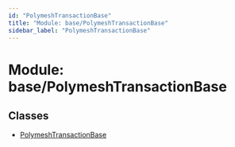 ```yaml
---
id: "PolymeshTransactionBase"
title: "Module: base/PolymeshTransactionBase"
sidebar_label: "PolymeshTransactionBase"
---
```


# Module: base/PolymeshTransactionBase

## Classes

- [PolymeshTransactionBase](../../../classes/Base/PolymeshTransactionBase/PolymeshTransactionBase.md)
